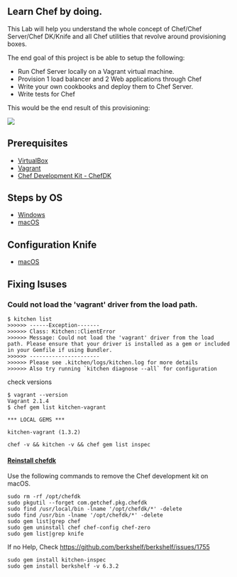 ## Learn Chef by doing.

This Lab will help you understand the whole concept of Chef/Chef Server/Chef DK/Knife and all Chef utilities
that revolve around provisioning boxes.

The end goal of this project is be able to setup the following:
* Run Chef Server locally on a Vagrant virtual machine.
* Provision 1 load balancer and 2 Web applications through Chef
* Write your own cookbooks and deploy them to Chef Server.
* Write tests for Chef

This would be the end result of this provisioning:

![](https://github.com/weldpua2008/chef-lab/blob/master/images/diagram.PNG)

## Prerequisites

* [VirtualBox](https://www.virtualbox.org/wiki/Downloads)
* [Vagrant](https://www.vagrantup.com/)
* [Chef Development Kit - ChefDK](https://downloads.chef.io/chef-dk/)

## Steps by OS
* [Windows](docs\README-WINDOWS.md)
* [macOS](docs\README-MACOS.md)

## Configuration Knife
* [macOS](docs\KNIFE-VAGRANT-MACOS.md)


## Fixing Isuses

### Could not load the 'vagrant' driver from the load path.
```
$ kitchen list
>>>>>> ------Exception-------
>>>>>> Class: Kitchen::ClientError
>>>>>> Message: Could not load the 'vagrant' driver from the load path. Please ensure that your driver is installed as a gem or included in your Gemfile if using Bundler.
>>>>>> ----------------------
>>>>>> Please see .kitchen/logs/kitchen.log for more details
>>>>>> Also try running `kitchen diagnose --all` for configuration
```
check versions
```
$ vagrant --version
Vagrant 2.1.4
$ chef gem list kitchen-vagrant

*** LOCAL GEMS ***

kitchen-vagrant (1.3.2)

chef -v && kitchen -v && chef gem list inspec

```
#### [Reinstall chefdk](https://docs.chef.io/uninstall.html)
Use the following commands to remove the Chef development kit on macOS.

```
sudo rm -rf /opt/chefdk
sudo pkgutil --forget com.getchef.pkg.chefdk
sudo find /usr/local/bin -lname '/opt/chefdk/*' -delete
sudo find /usr/bin -lname '/opt/chefdk/*' -delete
sudo gem list|grep chef
sudo gem uninstall chef chef-config chef-zero
sudo gem list|grep knife
```

If no Help, Check  https://github.com/berkshelf/berkshelf/issues/1755
```
sudo gem install kitchen-inspec
sudo gem install berkshelf -v 6.3.2

```
